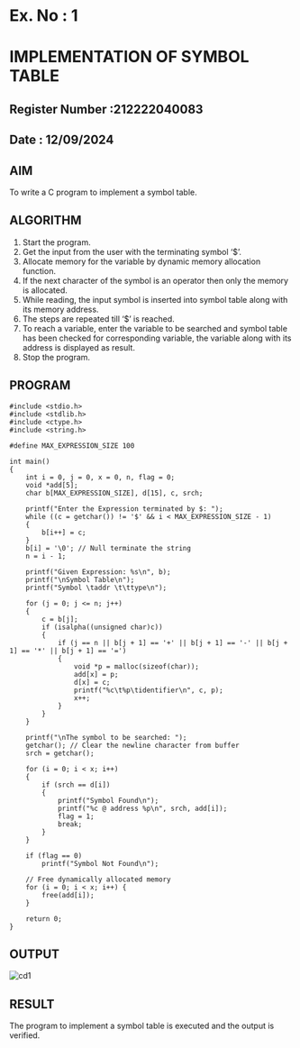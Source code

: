 # Ex. No : 1	
# IMPLEMENTATION OF SYMBOL TABLE 
## Register Number :212222040083
## Date : 12/09/2024

## AIM   
To write a C program to implement a symbol table.

## ALGORITHM
1.	Start the program.
2.	Get the input from the user with the terminating symbol ‘$’.
3.	Allocate memory for the variable by dynamic memory allocation function.
4.	If the next character of the symbol is an operator then only the memory is allocated.
5.	While reading, the input symbol is inserted into symbol table along with its memory address.
6.	The steps are repeated till ‘$’ is reached.
7.	To reach a variable, enter the variable to be searched and symbol table has been checked for corresponding variable, the variable along with its address is displayed as result.
8.	Stop the program. 

## PROGRAM
```
#include <stdio.h>
#include <stdlib.h>
#include <ctype.h> 
#include <string.h>

#define MAX_EXPRESSION_SIZE 100

int main() 
{
    int i = 0, j = 0, x = 0, n, flag = 0;
    void *add[5];
    char b[MAX_EXPRESSION_SIZE], d[15], c, srch;
    
    printf("Enter the Expression terminated by $: ");
    while ((c = getchar()) != '$' && i < MAX_EXPRESSION_SIZE - 1) 
    { 
        b[i++] = c;
    }
    b[i] = '\0'; // Null terminate the string
    n = i - 1;
    
    printf("Given Expression: %s\n", b);
    printf("\nSymbol Table\n"); 
    printf("Symbol \taddr \t\ttype\n");

    for (j = 0; j <= n; j++) 
    { 
        c = b[j];
        if (isalpha((unsigned char)c)) 
        { 
            if (j == n || b[j + 1] == '+' || b[j + 1] == '-' || b[j + 1] == '*' || b[j + 1] == '=') 
            { 
                void *p = malloc(sizeof(char)); 
                add[x] = p;
                d[x] = c; 
                printf("%c\t%p\tidentifier\n", c, p);
                x++;
            }
        }
    }

    printf("\nThe symbol to be searched: "); 
    getchar(); // Clear the newline character from buffer
    srch = getchar();
    
    for (i = 0; i < x; i++) 
    { 
        if (srch == d[i]) 
        {
            printf("Symbol Found\n"); 
            printf("%c @ address %p\n", srch, add[i]); 
            flag = 1;
            break;
        }
    }

    if (flag == 0)
        printf("Symbol Not Found\n");

    // Free dynamically allocated memory
    for (i = 0; i < x; i++) {
        free(add[i]);
    }

    return 0;
}

```
## OUTPUT 

![cd1](https://github.com/user-attachments/assets/15cf4fdd-5544-4094-8522-46086fed8dba)


## RESULT
The program to implement a symbol table is executed and the output is verified.

